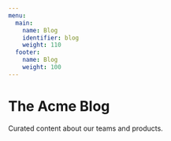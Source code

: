 ```yaml
---
menu:
  main:
    name: Blog
    identifier: blog
    weight: 110
  footer:
    name: Blog
    weight: 100
---
```



The Acme Blog
============

Curated content about our teams and products.

